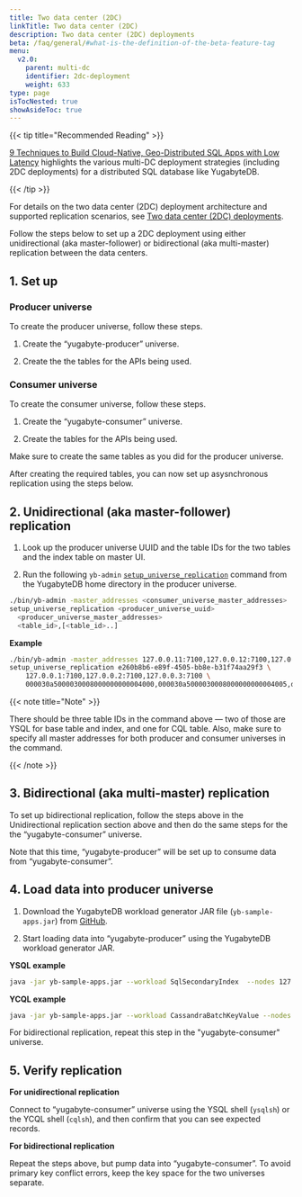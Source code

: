 ```yaml
---
title: Two data center (2DC)
linkTitle: Two data center (2DC)
description: Two data center (2DC) deployments
beta: /faq/general/#what-is-the-definition-of-the-beta-feature-tag
menu:
  v2.0:
    parent: multi-dc
    identifier: 2dc-deployment
    weight: 633
type: page
isTocNested: true
showAsideToc: true
---
```



{{< tip title="Recommended Reading" >}}

[9 Techniques to Build Cloud-Native, Geo-Distributed SQL Apps with Low Latency](https://blog.yugabyte.com/9-techniques-to-build-cloud-native-geo-distributed-sql-apps-with-low-latency/) highlights the various multi-DC deployment strategies (including 2DC deployments) for a distributed SQL database like YugabyteDB.

{{< /tip >}}

For details on the two data center (2DC) deployment architecture and supported replication scenarios, see [Two data center (2DC) deployments](../../../architecture/2dc-deployments).

Follow the steps below to set up a 2DC deployment using either unidirectional (aka master-follower) or bidirectional (aka multi-master) replication between the data centers.

## 1. Set up

### Producer universe

To create the producer universe, follow these steps.

1. Create the “yugabyte-producer” universe.

2. Create the the tables for the APIs being used.

### Consumer universe

To create the consumer universe, follow these steps.

1. Create the “yugabyte-consumer” universe.

2. Create the tables for the APIs being used.

Make sure to create the same tables as you did for the producer universe.

After creating the required tables, you can now set up asysnchronous replication using the steps below.

## 2. Unidirectional (aka master-follower) replication

1. Look up the producer universe UUID and the table IDs for the two tables and the index table on master UI.

2. Run the following `yb-admin` [`setup_universe_replication`](../../admin/yb-admin/#setup-universe-replication) command from the YugabyteDB home directory in the producer universe.

```sh
./bin/yb-admin -master_addresses <consumer_universe_master_addresses>
setup_universe_replication <producer_universe_uuid>
  <producer_universe_master_addresses>
  <table_id>,[<table_id>..]
```

**Example**

```sh
./bin/yb-admin -master_addresses 127.0.0.11:7100,127.0.0.12:7100,127.0.0.13:7100 \
setup_universe_replication e260b8b6-e89f-4505-bb8e-b31f74aa29f3 \
	127.0.0.1:7100,127.0.0.2:7100,127.0.0.3:7100 \
	000030a5000030008000000000004000,000030a5000030008000000000004005,dfef757c415c4b2cacc9315b8acb539a
```

{{< note title="Note" >}}

There should be three table IDs in the command above — two of those are YSQL for base table and index, and one for CQL table. Also, make sure to specify all master addresses for both producer and consumer universes in the command.

{{< /note >}}

## 3. Bidirectional (aka multi-master) replication

To set up bidirectional replication, follow the steps above in the Unidirectional replication section above and then do the same steps for the the “yugabyte-consumer” universe.

Note that this time, “yugabyte-producer” will be set up to consume data from “yugabyte-consumer”.

## 4. Load data into producer universe

1. Download the YugabyteDB workload generator JAR file (`yb-sample-apps.jar`) from [GitHub](https://github.com/yugabyte/yb-sample-apps).

2. Start loading data into “yugabyte-producer” using the YugabyteDB workload generator JAR.

**YSQL example**

```sh
java -jar yb-sample-apps.jar --workload SqlSecondaryIndex  --nodes 127.0.0.1:5433
```

**YCQL example**

```sh
java -jar yb-sample-apps.jar --workload CassandraBatchKeyValue --nodes 127.0.0.1:9042
```

For bidirectional replication, repeat this step in the "yugabyte-consumer" universe.

## 5. Verify replication

**For unidirectional replication**

Connect to “yugabyte-consumer” universe using the YSQL shell (`ysqlsh`) or the YCQL shell (`cqlsh`), and then confirm that you can see expected records.

**For bidirectional replication**

Repeat the steps above, but pump data into “yugabyte-consumer”. To avoid primary key conflict errors, keep the key space for the two universes separate.
